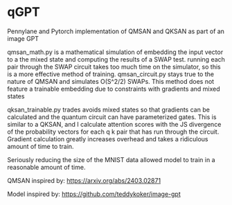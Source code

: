 # qGPT

Pennylane and Pytorch implementation of QMSAN and QKSAN as part of an image GPT

qmsan_math.py is a mathematical simulation of embedding the input vector to a the mixed state and computing the results of a SWAP test. running each pair through the SWAP circuit takes too much time on the simulator, so this is a more effective method of training. qmsan_circuit.py stays true to the nature of QMSAN and simulates O(S^2/2) SWAPs. This method does not feature a trainable embedding due to constraints with gradients and mixed states

qksan_trainable.py trades avoids mixed states so that gradients can be calculated and the quantum circuit can have parameterized gates. This is similar to a QKSAN, and I calculate attention scores with the JS divergence of the probability vectors for each q k pair that has run through the circuit. Gradient calculation greatly increases overhead and takes a ridiculous amount of time to train.

Seriously reducing the size of the MNIST data allowed model to train in a reasonable amount of time.

QMSAN inspired by: https://arxiv.org/abs/2403.02871

Model inspired by: https://github.com/teddykoker/image-gpt

